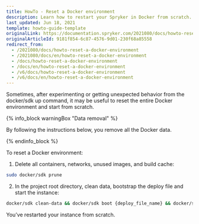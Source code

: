 ```yaml
---
title: HowTo - Reset a Docker environment
description: Learn how to restart your Spryker in Docker from scratch.
last_updated: Jun 18, 2021
template: howto-guide-template
originalLink: https://documentation.spryker.com/2021080/docs/howto-reset-a-docker-environment
originalArticleId: 9181f854-6c87-4576-9d01-230f68a85558
redirect_from:
  - /2021080/docs/howto-reset-a-docker-environment
  - /2021080/docs/en/howto-reset-a-docker-environment
  - /docs/howto-reset-a-docker-environment
  - /docs/en/howto-reset-a-docker-environment
  - /v6/docs/howto-reset-a-docker-environment
  - /v6/docs/en/howto-reset-a-docker-environment
---
```


Sometimes, after experimenting or getting unexpected behavior from the docker/sdk up command, it may be useful to reset the entire Docker environment and start from scratch.

{% info_block warningBox "Data removal" %}

By following the instructions below, you remove all the Docker data.

{% endinfo_block %}

To reset a Docker environment:

1. Delete all containers, networks, unused images, and build cache:
```bash
sudo docker/sdk prune
```
2. In the project root directory, clean data, bootstrap the deploy file and start the instance:
```bash
docker/sdk clean-data && docker/sdk boot {deploy_file_name} && docker/sdk up
```

You’ve restarted your instance from scratch.
